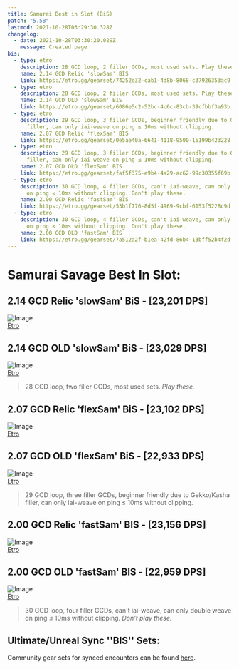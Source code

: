 ```yaml
---
title: Samurai Best in Slot (BiS)
patch: "5.58"
lastmod: 2021-10-28T03:29:30.328Z
changelog:
  - date: 2021-10-28T03:30:20.029Z
    message: Created page
bis:
  - type: etro
    description: 28 GCD loop, 2 filler GCDs, most used sets. Play these.
    name: 2.14 GCD Relic 'slowSam' BIS
    link: https://etro.gg/gearset/74252e32-cab1-4d8b-8068-c37926353ac9
  - type: etro
    description: 28 GCD loop, 2 filler GCDs, most used sets. Play these.
    name: 2.14 GCD OLD 'slowSam' BIS
    link: https://etro.gg/gearset/6086e5c2-52bc-4c6c-83cb-39cfbbf3a93b
  - type: etro
    description: 29 GCD loop, 3 filler GCDs, beginner friendly due to Gekko/Kasha
      filler, can only iai-weave on ping ≤ 10ms without clipping.
    name: 2.07 GCD Relic 'flexSam' BIS
    link: https://etro.gg/gearset/0e5ae40a-6641-4118-9500-15199b423228
  - type: etro
    description: 29 GCD loop, 3 filler GCDs, beginner friendly due to Gekko/Kasha
      filler, can only iai-weave on ping ≤ 10ms without clipping.
    name: 2.07 GCD OLD 'flexSam' BIS
    link: https://etro.gg/gearset/faf5f375-e9b4-4a29-ac62-99c30355f69b
  - type: etro
    description: 30 GCD loop, 4 filler GCDs, can't iai-weave, can only double weave
      on ping ≤ 10ms without clipping. Don't play these.
    name: 2.00 GCD Relic 'fastSam' BIS
    link: https://etro.gg/gearset/53b1f776-8d5f-4969-9cbf-6153f5228c9d
  - type: etro
    description: 30 GCD loop, 4 filler GCDs, can't iai-weave, can only double weave
      on ping ≤ 10ms without clipping. Don't play these.
    name: 2.00 GCD OLD 'fastSam' BIS
    link: https://etro.gg/gearset/7a512a2f-b1ea-42fd-86b4-13bff52b4f2d
---
```

# Samurai Savage Best In Slot:

##  2.14 GCD **Relic** 'slowSam' BiS - [23,201 DPS]
![Image](https://i.imgur.com/sV82POF.png)  
[Etro](https://etro.gg/gearset/74252e32-cab1-4d8b-8068-c37926353ac9)

##  2.14 GCD **OLD** 'slowSam' BiS - [23,029 DPS]
![Image](https://i.imgur.com/UPSCNEi.png)  
[Etro](https://etro.gg/gearset/6086e5c2-52bc-4c6c-83cb-39cfbbf3a93b)


> 28 GCD loop, two filler GCDs, most used sets. *Play these.*



##  2.07 GCD Relic 'flexSam' BiS - [23,102 DPS]
![Image](https://i.imgur.com/LBwKTOk.png)  
[Etro](https://etro.gg/gearset/0e5ae40a-6641-4118-9500-15199b423228)

## 2.07 GCD OLD 'flexSam' BiS - [22,933 DPS]


![Image](https://i.imgur.com/6XFULa7.png)  
[Etro](https://etro.gg/gearset/faf5f375-e9b4-4a29-ac62-99c30355f69b)

> 29 GCD loop, three filler GCDs, beginner friendly due to Gekko/Kasha filler, can only iai-weave on ping ≤ 10ms without clipping.


##  2.00 GCD Relic 'fastSam' BIS - [23,156 DPS]
![Image](https://i.imgur.com/Omn3wCW.png)  
[Etro](https://etro.gg/gearset/53b1f776-8d5f-4969-9cbf-6153f5228c9d)

##  2.00 GCD OLD 'fastSam' BIS - [22,959 DPS]
![Image](https://i.imgur.com/WpfHWKr.png)  
[Etro](https://etro.gg/gearset/7a512a2f-b1ea-42fd-86b4-13bff52b4f2d)
> 30 GCD loop, four filler GCDs, can't iai-weave, can only double weave on ping ≤ 10ms without clipping. *Don't play these.*



## Ultimate/Unreal Sync ''BIS'' Sets:
Community gear sets for synced encounters can be found [here](https://bit.ly/Community-BIS).

